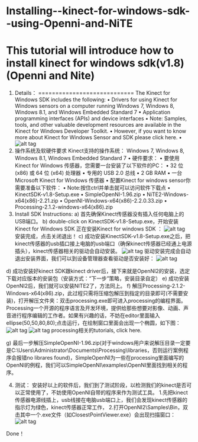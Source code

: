 Installing--kinect-for-windows-sdk--using-Openni-and-NiTE 
===========================================================

 This tutorial will  introduce how to install kinect for windows sdk(v1.8) (Openni and Nite)
============================ 
1.	Details：
============================ 
The Kinect for Windows SDK includes the following:
•	Drivers for using Kinect for Windows sensors on a computer running Windows 7, Windows 8, Windows 8.1, and Windows Embedded Standard 7
•	Application programming interfaces (APIs) and device interfaces
•	Note: Samples, tools, and other valuable development resources are available in the Kinect for Windows Developer Toolkit.
•	However, if you want to know more about Kinect for Windows Sensor and SDK please click here.
•
![alt tag](https://raw.githubusercontent.com/timlentse/-Installing--kinect-for-windows-sdk--using-Openni-and-NiTE-/master/kinect.png)
2.	操作系统及软硬件要求
Kinect支持的操作系统：
Windows 7, Windows 8, Windows 8.1, Windows Embedded Standard 7
•	硬件要求：
•	要使用 Kinect for Windows 传感器，您需要一台安装了以下软件的PC：
•	32 位 (x86) 或 64 位 (x64) 处理器
•	专用的 USB 2.0 总线
•	2 GB RAM
•	一台Microsoft Kinect for Windows 传感器
•	配置Kinect for windows sensor你需要准备以下软件：
•	Note:按住ctrl并单击就可以访问软件下载点
•	KinectSDK-v1.8-Setup.exe
•	SimpleOpenNI-1.96.zip
•	NiTE2-Windows-x64(x86)-2.21.zip
•	OpenNI-Windows-x64(x86)-2.2.0.33.zip
•	Processing-2.1.2-windows-x64(x86).zip
3.	Install SDK Instructions:
a)	首先确保Kinect传感器没有插入任何电脑上的USB端口。
b)	double-click on KinectSDK-v1.8-Setup.exe，开始安装Kinect for Windows SDK
正在安装Kinect for windows SDK ：
 ![alt tag](https://raw.githubusercontent.com/timlentse/-Installing--kinect-for-windows-sdk--using-Openni-and-NiTE-/master/screenshot1.png)　　　　　 
安装完成，点击关闭退出！
c)	成功安装KinectSDK-v1.8-Setup.exe之后，把kinect传感器的usb插口接上电脑的usb端口（确保kinect传感器已经通上电源插头），kinect传感器相关的驱动会自动安装。
 ![alt tag](https://raw.githubusercontent.com/timlentse/-Installing--kinect-for-windows-sdk--using-Openni-and-NiTE-/master/screenshot2.png)
驱动安装完成会自动退出安装界面，我们可以到设备管理器查看驱动是否安装好：
![alt tag](https://raw.githubusercontent.com/timlentse/-Installing--kinect-for-windows-sdk--using-Openni-and-NiTE-/master/screenshot3.png)
 
d)	成功安装好kinect SDK跟kinect driver后，接下来就是OpenNI2的安装，选定下载对应版本的安装包（安装方式：“下一步”策略，安装目录自定）
e)	成功安装OpenNI2后，我们就可以安装NITE2了，方法同上。
f)	解压Processing-2.1.2-Windows-x64(x86).zip，此过程只需将压缩包解压到指定的目录即可(不需要安装)，打开解压文件夹：双击processing.exe即可进入processing的编程界面。
Processing一个开源的程序语言及开发环境，提供给那些想要对影像、动画、声音进行程序编辑的工作者。如果有兴趣的话，不妨在editor里面输入ellipse(50,50,80,80);点击运行，在绘制窗口里面会出现一个椭圆，如下图：
![alt tag](https://raw.githubusercontent.com/timlentse/-Installing--kinect-for-windows-sdk--using-Openni-and-NiTE-/master/screenshot4.png)
![alt tag](https://raw.githubusercontent.com/timlentse/-Installing--kinect-for-windows-sdk--using-Openni-and-NiTE-/master/screenshot5.png)
processing相关的tutorials, click here.
   
g)	最后一步解压SimpleOpenNI-1.96.zip(对于windows用户来说解压目录一定要是C:\Users\Administrator\Documents\Processing\libraries，否则运行案例程序会报错no librares found)，SimpleOpenNI为一些在processing里面编写的OpenNI的例程，我们可以SimpleOpenNI\examples\OpenNI里面找到相关的程序。

4.	测试：
安装好以上的软件后，我们到了测试阶段，以检测我们的kinect是否可以正常使用了，不妨使用OpenNI自带的程序来作为测试工具。
1.先把kinect传感器电源线插上，usb线接在电脑usb端口上，我们会发现kinect传感器的指示灯为绿色，kinect传感器正常工作，
2.打开OpenNI2\Samples\Bin，双击其中一个.exe文件（如ClosestPointViewer.exe）会出现扫描窗口：
![alt tag](https://raw.githubusercontent.com/timlentse/-Installing--kinect-for-windows-sdk--using-Openni-and-NiTE-/master/screenshot6.png)
 
Done！

